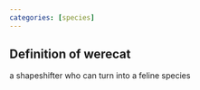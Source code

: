 ```yaml
---
categories: [species]
---
```


## Definition of werecat

a shapeshifter who can turn into a feline species

